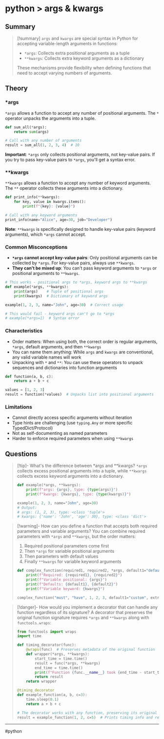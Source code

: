 # python > args & kwargs
## Summary
> [!summary]
> `args` and `kwargs` are special syntax in Python for accepting variable-length arguments in functions:
> - `*args`: Collects extra positional arguments as a tuple
> - `**kwargs`: Collects extra keyword arguments as a dictionary
> 
> These mechanisms provide flexibility when defining functions that need to accept varying numbers of arguments.

## Theory
### *args
`*args` allows a function to accept any number of positional arguments. The `*` operator unpacks the arguments into a tuple.

```python
def sum_all(*args):
    return sum(args)

# Call with any number of arguments
result = sum_all(1, 2, 3, 4)  # 10
```

**Important**: `*args` only collects positional arguments, not key-value pairs. If you try to pass key-value pairs to `*args`, you'll get a syntax error.

### **kwargs
`**kwargs` allows a function to accept any number of keyword arguments. The `**` operator collects these arguments into a dictionary.

```python
def print_info(**kwargs):
    for key, value in kwargs.items():
        print(f"{key}: {value}")

# Call with any keyword arguments
print_info(name="Alice", age=30, job="Developer")
```

**Note**: `**kwargs` is specifically designed to handle key-value pairs (keyword arguments), which `*args` cannot accept.

### Common Misconceptions
- **`*args` cannot accept key-value pairs**: Only positional arguments can be collected by `*args`. For key-value pairs, always use `**kwargs`.
- **They can't be mixed up**: You can't pass keyword arguments to `*args` or positional arguments to `**kwargs`.

```python
# This works - positional args to *args, keyword args to **kwargs
def example(*args, **kwargs):
    print(args)    # Tuple of positional args
    print(kwargs)  # Dictionary of keyword args

example(1, 2, 3, name="John", age=30)  # Correct usage

# This would fail - keyword args can't go to *args
# example(*args=1)  # Syntax error
```

### Characteristics
- Order matters: When using both, the correct order is regular arguments, `*args`, default arguments, and then `**kwargs`
- You can name them anything: While `args` and `kwargs` are conventional, any valid variable names will work
- Unpacking with `*` and `**`: You can use these operators to unpack sequences and dictionaries into function arguments

```python
def function(a, b, c):
    return a + b + c

values = [1, 2, 3]
result = function(*values)  # Unpacks list into positional arguments
```

### Limitations
- Cannot directly access specific arguments without iteration
- Type hints are challenging (use `typing.Any` or more specific TypedDict/Protocol)
- Not as self-documenting as named parameters
- Harder to enforce required parameters when using `**kwargs`

## Questions
> [!tip]- What's the difference between *args and **kwargs?
> `*args` collects excess positional arguments into a tuple, while `**kwargs` collects excess keyword arguments into a dictionary. 
> 
> ```python
> def example(*args, **kwargs):
>     print(f"args: {args}, type: {type(args)}")
>     print(f"kwargs: {kwargs}, type: {type(kwargs)}")
>
> example(1, 2, 3, name="John", age=30)
> # Output:
> # args: (1, 2, 3), type: <class 'tuple'>
> # kwargs: {'name': 'John', 'age': 30}, type: <class 'dict'>
> ```

> [!warning]- How can you define a function that accepts both required parameters and variable arguments?
> You can combine required parameters with `*args` and `**kwargs`, but the order matters:
> 1. Required positional parameters come first
> 2. Then `*args` for variable positional arguments
> 3. Then parameters with default values
> 4. Finally `**kwargs` for variable keyword arguments
>
> ```python
> def complex_function(required1, required2, *args, default1="default", default2=42, **kwargs):
>     print(f"Required: {required1}, {required2}")
>     print(f"Variable positional: {args}")
>     print(f"Defaults: {default1}, {default2}")
>     print(f"Variable keyword: {kwargs}")
>
> complex_function("must", "have", 1, 2, 3, default1="custom", extra="value")
> ```

> [!danger]- How would you implement a decorator that can handle any function regardless of its signature?
> A decorator that preserves the original function signature requires `*args` and `**kwargs` along with `functools.wraps`:
>
> ```python
> from functools import wraps
> import time
>
> def timing_decorator(func):
>     @wraps(func)  # Preserves metadata of the original function
>     def wrapper(*args, **kwargs):
>         start_time = time.time()
>         result = func(*args, **kwargs)
>         end_time = time.time()
>         print(f"Function {func.__name__} took {end_time - start_time:.6f} seconds")
>         return result
>     return wrapper
>
> @timing_decorator
> def example_function(a, b, c=3):
>     time.sleep(0.1)
>     return a + b + c
>
> # The decorator works with any function, preserving its original signature
> result = example_function(1, 2, c=5)  # Prints timing info and returns 8
> ```


- - -
#python